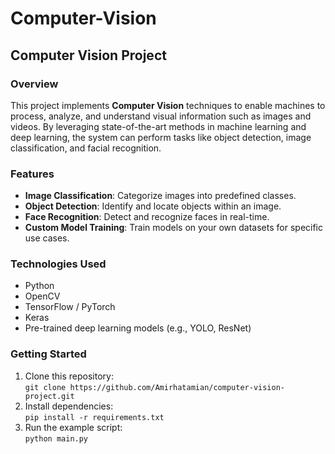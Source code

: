 # Computer-Vision

## Computer Vision Project

### Overview
This project implements **Computer Vision** techniques to enable machines to process, analyze, and understand visual information such as images and videos. By leveraging state-of-the-art methods in machine learning and deep learning, the system can perform tasks like object detection, image classification, and facial recognition.

### Features
- **Image Classification**: Categorize images into predefined classes.
- **Object Detection**: Identify and locate objects within an image.
- **Face Recognition**: Detect and recognize faces in real-time.
- **Custom Model Training**: Train models on your own datasets for specific use cases.

### Technologies Used
- Python
- OpenCV
- TensorFlow / PyTorch
- Keras
- Pre-trained deep learning models (e.g., YOLO, ResNet)

### Getting Started
1. Clone this repository:  
   `git clone https://github.com/Amirhatamian/computer-vision-project.git`
2. Install dependencies:  
   `pip install -r requirements.txt`
3. Run the example script:  
   `python main.py`
